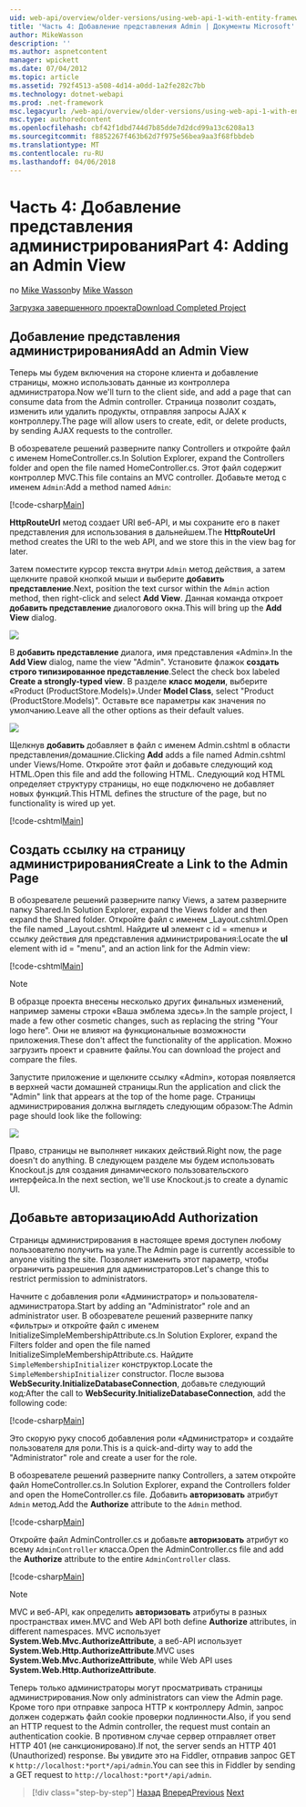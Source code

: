```yaml
---
uid: web-api/overview/older-versions/using-web-api-1-with-entity-framework-5/using-web-api-with-entity-framework-part-4
title: 'Часть 4: Добавление представления Admin | Документы Microsoft'
author: MikeWasson
description: ''
ms.author: aspnetcontent
manager: wpickett
ms.date: 07/04/2012
ms.topic: article
ms.assetid: 792f4513-a508-4d14-a0dd-1a2fe282c7bb
ms.technology: dotnet-webapi
ms.prod: .net-framework
msc.legacyurl: /web-api/overview/older-versions/using-web-api-1-with-entity-framework-5/using-web-api-with-entity-framework-part-4
msc.type: authoredcontent
ms.openlocfilehash: cbf42f1dbd744d7b85dde7d2dcd99a13c6208a13
ms.sourcegitcommit: f8852267f463b62d7f975e56bea9aa3f68fbbdeb
ms.translationtype: MT
ms.contentlocale: ru-RU
ms.lasthandoff: 04/06/2018
---
```

<a name="part-4-adding-an-admin-view"></a><span data-ttu-id="911cb-102">Часть 4: Добавление представления администрирования</span><span class="sxs-lookup"><span data-stu-id="911cb-102">Part 4: Adding an Admin View</span></span>
====================
<span data-ttu-id="911cb-103">по [Mike Wasson](https://github.com/MikeWasson)</span><span class="sxs-lookup"><span data-stu-id="911cb-103">by [Mike Wasson](https://github.com/MikeWasson)</span></span>

[<span data-ttu-id="911cb-104">Загрузка завершенного проекта</span><span class="sxs-lookup"><span data-stu-id="911cb-104">Download Completed Project</span></span>](http://code.msdn.microsoft.com/ASP-NET-Web-API-with-afa30545)

## <a name="add-an-admin-view"></a><span data-ttu-id="911cb-105">Добавление представления администрирования</span><span class="sxs-lookup"><span data-stu-id="911cb-105">Add an Admin View</span></span>

<span data-ttu-id="911cb-106">Теперь мы будем включения на стороне клиента и добавление страницы, можно использовать данные из контроллера администратора.</span><span class="sxs-lookup"><span data-stu-id="911cb-106">Now we'll turn to the client side, and add a page that can consume data from the Admin controller.</span></span> <span data-ttu-id="911cb-107">Страница позволит создать, изменить или удалить продукты, отправляя запросы AJAX к контроллеру.</span><span class="sxs-lookup"><span data-stu-id="911cb-107">The page will allow users to create, edit, or delete products, by sending AJAX requests to the controller.</span></span>

<span data-ttu-id="911cb-108">В обозревателе решений разверните папку Controllers и откройте файл с именем HomeController.cs.</span><span class="sxs-lookup"><span data-stu-id="911cb-108">In Solution Explorer, expand the Controllers folder and open the file named HomeController.cs.</span></span> <span data-ttu-id="911cb-109">Этот файл содержит контроллер MVC.</span><span class="sxs-lookup"><span data-stu-id="911cb-109">This file contains an MVC controller.</span></span> <span data-ttu-id="911cb-110">Добавьте метод с именем `Admin`:</span><span class="sxs-lookup"><span data-stu-id="911cb-110">Add a method named `Admin`:</span></span>

[!code-csharp[Main](using-web-api-with-entity-framework-part-4/samples/sample1.cs)]

<span data-ttu-id="911cb-111">**HttpRouteUrl** метод создает URI веб-API, и мы сохраните его в пакет представления для использования в дальнейшем.</span><span class="sxs-lookup"><span data-stu-id="911cb-111">The **HttpRouteUrl** method creates the URI to the web API, and we store this in the view bag for later.</span></span>

<span data-ttu-id="911cb-112">Затем поместите курсор текста внутри `Admin` метод действия, а затем щелкните правой кнопкой мыши и выберите **добавить представление**.</span><span class="sxs-lookup"><span data-stu-id="911cb-112">Next, position the text cursor within the `Admin` action method, then right-click and select **Add View**.</span></span> <span data-ttu-id="911cb-113">Данная команда откроет **добавить представление** диалогового окна.</span><span class="sxs-lookup"><span data-stu-id="911cb-113">This will bring up the **Add View** dialog.</span></span>

![](using-web-api-with-entity-framework-part-4/_static/image1.png)

<span data-ttu-id="911cb-114">В **добавить представление** диалога, имя представления «Admin».</span><span class="sxs-lookup"><span data-stu-id="911cb-114">In the **Add View** dialog, name the view "Admin".</span></span> <span data-ttu-id="911cb-115">Установите флажок **создать строго типизированное представление**.</span><span class="sxs-lookup"><span data-stu-id="911cb-115">Select the check box labeled **Create a strongly-typed view**.</span></span> <span data-ttu-id="911cb-116">В разделе **класс модели**, выберите «Product (ProductStore.Models)».</span><span class="sxs-lookup"><span data-stu-id="911cb-116">Under **Model Class**, select "Product (ProductStore.Models)".</span></span> <span data-ttu-id="911cb-117">Оставьте все параметры как значения по умолчанию.</span><span class="sxs-lookup"><span data-stu-id="911cb-117">Leave all the other options as their default values.</span></span>

![](using-web-api-with-entity-framework-part-4/_static/image2.png)

<span data-ttu-id="911cb-118">Щелкнув **добавить** добавляет в файл с именем Admin.cshtml в области представления/домашние.</span><span class="sxs-lookup"><span data-stu-id="911cb-118">Clicking **Add** adds a file named Admin.cshtml under Views/Home.</span></span> <span data-ttu-id="911cb-119">Откройте этот файл и добавьте следующий код HTML.</span><span class="sxs-lookup"><span data-stu-id="911cb-119">Open this file and add the following HTML.</span></span> <span data-ttu-id="911cb-120">Следующий код HTML определяет структуру страницы, но еще подключено не добавляет новых функций.</span><span class="sxs-lookup"><span data-stu-id="911cb-120">This HTML defines the structure of the page, but no functionality is wired up yet.</span></span>

[!code-cshtml[Main](using-web-api-with-entity-framework-part-4/samples/sample2.cshtml)]

## <a name="create-a-link-to-the-admin-page"></a><span data-ttu-id="911cb-121">Создать ссылку на страницу администрирования</span><span class="sxs-lookup"><span data-stu-id="911cb-121">Create a Link to the Admin Page</span></span>

<span data-ttu-id="911cb-122">В обозревателе решений разверните папку Views, а затем разверните папку Shared.</span><span class="sxs-lookup"><span data-stu-id="911cb-122">In Solution Explorer, expand the Views folder and then expand the Shared folder.</span></span> <span data-ttu-id="911cb-123">Откройте файл с именем \_Layout.cshtml.</span><span class="sxs-lookup"><span data-stu-id="911cb-123">Open the file named \_Layout.cshtml.</span></span> <span data-ttu-id="911cb-124">Найдите **ul** элемент с id = «menu» и ссылку действия для представления администрирования:</span><span class="sxs-lookup"><span data-stu-id="911cb-124">Locate the **ul** element with id = "menu", and an action link for the Admin view:</span></span>

[!code-cshtml[Main](using-web-api-with-entity-framework-part-4/samples/sample3.cshtml)]

> [!NOTE]
> <span data-ttu-id="911cb-125">В образце проекта внесены несколько других финальных изменений, например замены строки «Ваша эмблема здесь».</span><span class="sxs-lookup"><span data-stu-id="911cb-125">In the sample project, I made a few other cosmetic changes, such as replacing the string "Your logo here".</span></span> <span data-ttu-id="911cb-126">Они не влияют на функциональные возможности приложения.</span><span class="sxs-lookup"><span data-stu-id="911cb-126">These don't affect the functionality of the application.</span></span> <span data-ttu-id="911cb-127">Можно загрузить проект и сравните файлы.</span><span class="sxs-lookup"><span data-stu-id="911cb-127">You can download the project and compare the files.</span></span>


<span data-ttu-id="911cb-128">Запустите приложение и щелкните ссылку «Admin», которая появляется в верхней части домашней страницы.</span><span class="sxs-lookup"><span data-stu-id="911cb-128">Run the application and click the "Admin" link that appears at the top of the home page.</span></span> <span data-ttu-id="911cb-129">Страницы администрирования должна выглядеть следующим образом:</span><span class="sxs-lookup"><span data-stu-id="911cb-129">The Admin page should look like the following:</span></span>

![](using-web-api-with-entity-framework-part-4/_static/image3.png)

<span data-ttu-id="911cb-130">Право, страницы не выполняет никаких действий.</span><span class="sxs-lookup"><span data-stu-id="911cb-130">Right now, the page doesn't do anything.</span></span> <span data-ttu-id="911cb-131">В следующем разделе мы будем использовать Knockout.js для создания динамического пользовательского интерфейса.</span><span class="sxs-lookup"><span data-stu-id="911cb-131">In the next section, we'll use Knockout.js to create a dynamic UI.</span></span>

## <a name="add-authorization"></a><span data-ttu-id="911cb-132">Добавьте авторизацию</span><span class="sxs-lookup"><span data-stu-id="911cb-132">Add Authorization</span></span>

<span data-ttu-id="911cb-133">Страницы администрирования в настоящее время доступен любому пользователю получить на узле.</span><span class="sxs-lookup"><span data-stu-id="911cb-133">The Admin page is currently accessible to anyone visiting the site.</span></span> <span data-ttu-id="911cb-134">Позволяет изменить этот параметр, чтобы ограничить разрешения для администраторов.</span><span class="sxs-lookup"><span data-stu-id="911cb-134">Let's change this to restrict permission to administrators.</span></span>

<span data-ttu-id="911cb-135">Начните с добавления роли «Администратор» и пользователя-администратора.</span><span class="sxs-lookup"><span data-stu-id="911cb-135">Start by adding an "Administrator" role and an administrator user.</span></span> <span data-ttu-id="911cb-136">В обозревателе решений разверните папку «фильтры» и откройте файл с именем InitializeSimpleMembershipAttribute.cs.</span><span class="sxs-lookup"><span data-stu-id="911cb-136">In Solution Explorer, expand the Filters folder and open the file named InitializeSimpleMembershipAttribute.cs.</span></span> <span data-ttu-id="911cb-137">Найдите `SimpleMembershipInitializer` конструктор.</span><span class="sxs-lookup"><span data-stu-id="911cb-137">Locate the `SimpleMembershipInitializer` constructor.</span></span> <span data-ttu-id="911cb-138">После вызова **WebSecurity.InitializeDatabaseConnection**, добавьте следующий код:</span><span class="sxs-lookup"><span data-stu-id="911cb-138">After the call to **WebSecurity.InitializeDatabaseConnection**, add the following code:</span></span>

[!code-csharp[Main](using-web-api-with-entity-framework-part-4/samples/sample4.cs)]

<span data-ttu-id="911cb-139">Это скорую руку способ добавления роли «Администратор» и создайте пользователя для роли.</span><span class="sxs-lookup"><span data-stu-id="911cb-139">This is a quick-and-dirty way to add the "Administrator" role and create a user for the role.</span></span>

<span data-ttu-id="911cb-140">В обозревателе решений разверните папку Controllers, а затем откройте файл HomeController.cs.</span><span class="sxs-lookup"><span data-stu-id="911cb-140">In Solution Explorer, expand the Controllers folder and open the HomeController.cs file.</span></span> <span data-ttu-id="911cb-141">Добавить **авторизовать** атрибут `Admin` метод.</span><span class="sxs-lookup"><span data-stu-id="911cb-141">Add the **Authorize** attribute to the `Admin` method.</span></span>

[!code-csharp[Main](using-web-api-with-entity-framework-part-4/samples/sample5.cs)]

<span data-ttu-id="911cb-142">Откройте файл AdminController.cs и добавьте **авторизовать** атрибут ко всему `AdminController` класса.</span><span class="sxs-lookup"><span data-stu-id="911cb-142">Open the AdminController.cs file and add the **Authorize** attribute to the entire `AdminController` class.</span></span>

[!code-csharp[Main](using-web-api-with-entity-framework-part-4/samples/sample6.cs)]

> [!NOTE]
> <span data-ttu-id="911cb-143">MVC и веб-API, как определить **авторизовать** атрибуты в разных пространствах имен.</span><span class="sxs-lookup"><span data-stu-id="911cb-143">MVC and Web API both define **Authorize** attributes, in different namespaces.</span></span> <span data-ttu-id="911cb-144">MVC использует **System.Web.Mvc.AuthorizeAttribute**, а веб-API использует **System.Web.Http.AuthorizeAttribute**.</span><span class="sxs-lookup"><span data-stu-id="911cb-144">MVC uses **System.Web.Mvc.AuthorizeAttribute**, while Web API uses **System.Web.Http.AuthorizeAttribute**.</span></span>


<span data-ttu-id="911cb-145">Теперь только администраторы могут просматривать страницы администрирования.</span><span class="sxs-lookup"><span data-stu-id="911cb-145">Now only administrators can view the Admin page.</span></span> <span data-ttu-id="911cb-146">Кроме того при отправке запроса HTTP к контроллеру Admin, запрос должен содержать файл cookie проверки подлинности.</span><span class="sxs-lookup"><span data-stu-id="911cb-146">Also, if you send an HTTP request to the Admin controller, the request must contain an authentication cookie.</span></span> <span data-ttu-id="911cb-147">В противном случае сервер отправляет ответ HTTP 401 (не санкционировано).</span><span class="sxs-lookup"><span data-stu-id="911cb-147">If not, the server sends an HTTP 401 (Unauthorized) response.</span></span> <span data-ttu-id="911cb-148">Вы увидите это на Fiddler, отправив запрос GET к `http://localhost:*port*/api/admin`.</span><span class="sxs-lookup"><span data-stu-id="911cb-148">You can see this in Fiddler by sending a GET request to `http://localhost:*port*/api/admin`.</span></span>

> [!div class="step-by-step"]
> <span data-ttu-id="911cb-149">[Назад](using-web-api-with-entity-framework-part-3.md)
> [Вперед](using-web-api-with-entity-framework-part-5.md)</span><span class="sxs-lookup"><span data-stu-id="911cb-149">[Previous](using-web-api-with-entity-framework-part-3.md)
[Next](using-web-api-with-entity-framework-part-5.md)</span></span>
